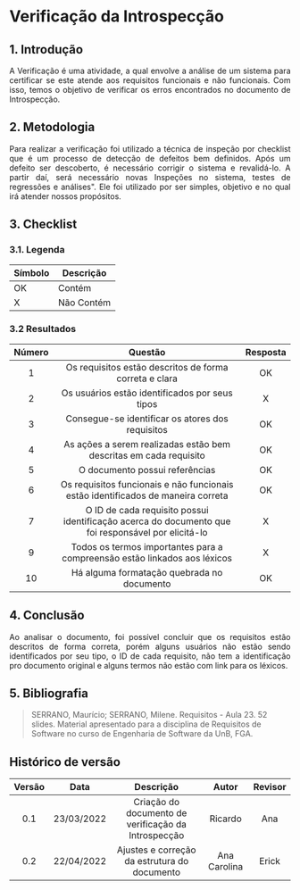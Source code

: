 # Verificação da Introspecção

## 1. Introdução
<p style="text-align: justify;"> A Verificação é uma atividade, a qual envolve a análise de um sistema para certificar se este atende aos requisitos funcionais e não funcionais. Com isso, temos o objetivo de verificar os erros encontrados no documento de Introspecção.
</p>

## 2. Metodologia
<p style="text-align: justify;">Para realizar a verificação foi utilizado a técnica de inspeção por checklist que é um processo de detecção de defeitos bem definidos. Após um defeito ser descoberto, é necessário corrigir o sistema e revalidá-lo. A partir daí, será necessário novas Inspeções no sistema, testes de regressões e análises". Ele foi utilizado por ser simples, objetivo e no qual irá atender nossos propósitos.
</p>

## 3. Checklist

### 3.1. Legenda
|Símbolo|Descrição|
|--|--|
|OK|Contém|
|X|Não Contém|

### 3.2 Resultados

|Número|Questão|Resposta|
|:-:|:-:|:-:|
|1|Os requisitos estão descritos de forma correta e clara|OK|
|2|Os usuários estão identificados por seus tipos|X|
|3|Consegue-se identificar os atores dos requisitos|OK|
|4|As ações a serem realizadas estão bem descritas em cada requisito|OK|
|5|O documento possui referências|OK|
|6|Os requisitos funcionais e não funcionais estão identificados de maneira correta|OK|
|7|O ID de cada requisito possui identificação acerca do documento que foi responsável por elicitá-lo|X|
|9|Todos os termos importantes para a compreensão estão linkados aos léxicos|X|
|10|Há alguma formatação quebrada no documento|OK|

## 4. Conclusão
<p style="text-align: justify;">Ao analisar o documento, foi possível concluir que os requisitos estão descritos de forma correta, porém alguns usuários não estão sendo identificados por seu tipo, o ID de cada requisito, não tem a identificação pro documento original e alguns termos não estão com link para os léxicos.
</p>


## 5. Bibliografia

> SERRANO, Maurício; SERRANO, Milene. Requisitos - Aula 23. 52 slides. Material apresentado para a disciplina de Requisitos de Software no curso de Engenharia de Software da UnB, FGA.

## Histórico de versão

|Versão | Data | Descrição | Autor|  Revisor |
| :--: | :--: | :--: | :--: | :--:  |
| 0.1 | 23/03/2022  | Criação do documento de verificação da Introspecção | Ricardo | Ana |
| 0.2 | 22/04/2022 | Ajustes e correção da estrutura do documento | Ana Carolina | Erick  |